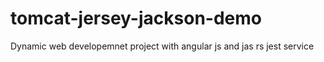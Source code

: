 # tomcat-jersey-jackson-demo
Dynamic web developemnet project with angular js and jas rs jest service
